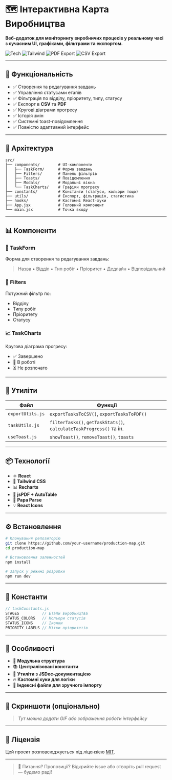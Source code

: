 # 🗺️ Інтерактивна Карта Виробництва

**Веб-додаток для моніторингу виробничих процесів у реальному часі з сучасним UI, графіками, фільтрами та експортом.**

![Tech](https://img.shields.io/badge/React-18+-informational?style=flat-square&logo=react) 
![Tailwind](https://img.shields.io/badge/TailwindCSS-Ready-blue?style=flat-square&logo=tailwindcss)
![PDF Export](https://img.shields.io/badge/PDF%20Export-Enabled-success?style=flat-square&logo=adobeacrobatreader)
![CSV Export](https://img.shields.io/badge/CSV%20Export-Supported-success?style=flat-square&logo=files)

---

## 🚀 Функціональність

- ✅ Створення та редагування завдань  
- ✅ Управління статусами етапів  
- ✅ Фільтрація по відділу, пріоритету, типу, статусу  
- ✅ Експорт в **CSV** та **PDF**  
- ✅ Кругові діаграми прогресу  
- ✅ Історія змін  
- ✅ Системні toast-повідомлення  
- ✅ Повністю адаптивний інтерфейс  

---

## 🧠 Архітектура

```
src/
├── components/        # UI-компоненти
│   ├── TaskForm/      # Форма завдань
│   ├── Filters/       # Панель фільтрів
│   ├── Toasts/        # Повідомлення
│   ├── Modals/        # Модальні вікна
│   └── TaskCharts/    # Графіки прогресу
├── constants/         # Константи (статуси, кольори тощо)
├── utils/             # Експорт, фільтрація, статистика
├── hooks/             # Кастомні React-хуки
├── App.jsx            # Головний компонент
└── main.jsx           # Точка входу
```

---

## 📊 Компоненти

### 🎯 TaskForm
Форма для створення та редагування завдань:  
> Назва • Відділ • Тип робіт • Пріоритет • Дедлайн • Відповідальний

### 🧩 Filters
Потужний фільтр по:
- Відділу
- Типу робіт
- Пріоритету
- Статусу

### 📈 TaskCharts
Кругова діаграма прогресу:
- ✅ Завершено
- 🔄 В роботі
- ⏳ Не розпочато

---

## 🧰 Утиліти

| Файл              | Функції                                                                 |
|-------------------|--------------------------------------------------------------------------|
| `exportUtils.js`  | `exportTasksToCSV()`, `exportTasksToPDF()`                              |
| `taskUtils.js`    | `filterTasks()`, `getTaskStats()`, `calculateTaskProgress()` та ін.     |
| `useToast.js`     | `showToast()`, `removeToast()`, `toasts`                                |

---

## 📦 Технології

- ⚛️ **React**
- 🎨 **Tailwind CSS**
- 📊 **Recharts**
- 📄 **jsPDF + AutoTable**
- 📁 **Papa Parse**
- 💡 **React Icons**

---

## ⚙️ Встановлення

```bash
# Клонування репозиторію
git clone https://github.com/your-username/production-map.git
cd production-map

# Встановлення залежностей
npm install

# Запуск у режимі розробки
npm run dev
```

---

## 📁 Константи

```js
// taskConstants.js
STAGES          // Етапи виробництва
STATUS_COLORS   // Кольори статусів
STATUS_ICONS    // Іконки
PRIORITY_LABELS // Мітки пріоритетів
```

---

## 🧩 Особливості

- 🧱 **Модульна структура**
- 📚 **Централізовані константи**
- 🔁 **Утиліти з JSDoc-документацією**
- 🔥 **Кастомні хуки для логіки**
- 💼 **Індексні файли для зручного імпорту**

---

## 📸 Скриншоти (опціонально)

> *Тут можна додати GIF або зображення роботи інтерфейсу*

---

## 📝 Ліцензія

Цей проект розповсюджується під ліцензією [MIT](LICENSE).

---

> 💬 Питання? Пропозиції? Відкрийте issue або створіть pull request — будемо раді!